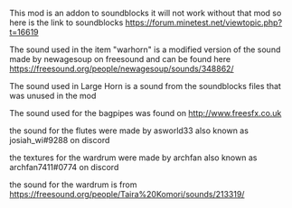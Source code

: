 This mod is an addon to soundblocks it will not work without that mod so here is the link to soundblocks
https://forum.minetest.net/viewtopic.php?t=16619

The sound used in the item "warhorn" is a modified version of the sound made by newagesoup on freesound and can be found here
https://freesound.org/people/newagesoup/sounds/348862/

The sound used in Large Horn is a sound from the soundblocks files that was unused in the mod

The sound used for the bagpipes was found on  http://www.freesfx.co.uk

the sound for the flutes were made by asworld33 also known as josiah_wi#9288 on discord

the textures for the wardrum were made by archfan also known as archfan7411#0774 on discord

the sound for the wardrum is from https://freesound.org/people/Taira%20Komori/sounds/213319/